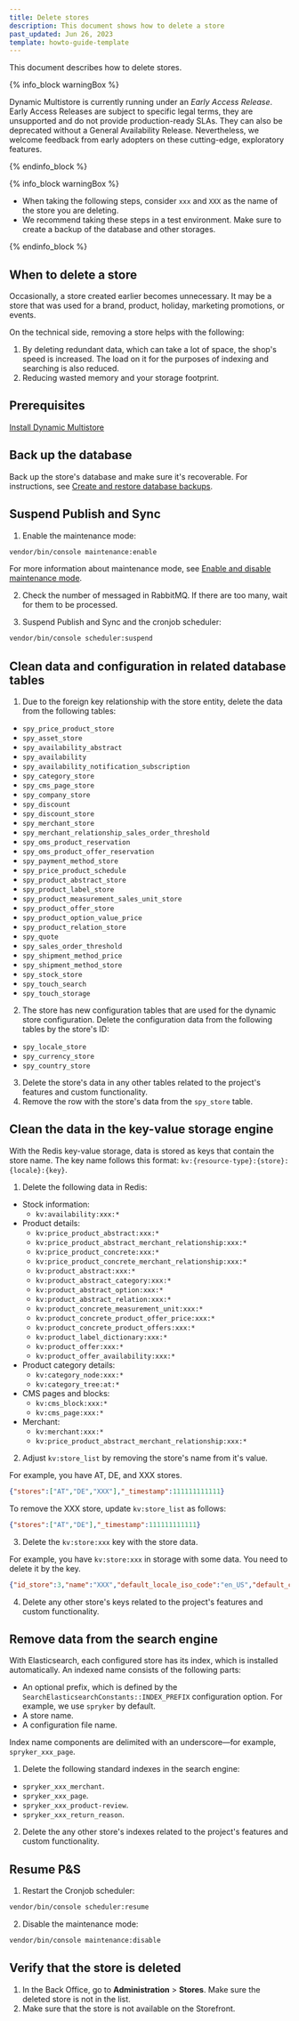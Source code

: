 ```yaml
---
title: Delete stores
description: This document shows how to delete a store
past_updated: Jun 26, 2023
template: howto-guide-template
---
```


This document describes how to delete stores.

{% info_block warningBox %}

Dynamic Multistore is currently running under an *Early Access Release*. Early Access Releases are subject to specific legal terms, they are unsupported and do not provide production-ready SLAs. They can also be deprecated without a General Availability Release. Nevertheless, we welcome feedback from early adopters on these cutting-edge, exploratory features.

{% endinfo_block %}

{% info_block warningBox %}

* When taking the following steps, consider `xxx` and `XXX` as the name of the store you are deleting.
* We recommend taking these steps in a test environment. Make sure to create a backup of the database and other storages.

{% endinfo_block %}

## When to delete a store

Occasionally, a store created earlier becomes unnecessary. It may be a store that was used for a brand, product, holiday, marketing promotions, or events.

On the technical side, removing a store helps with the following:
1. By deleting redundant data, which can take a lot of space, the shop's speed is increased. The load on it for the purposes of indexing and searching is also reduced.
2. Reducing wasted memory and your storage footprint.

## Prerequisites

[Install Dynamic Multistore](/docs/pbc/all/dynamic-multistore/{{page.version}}/base-shop/install-and-upgrade/install-features/install-dynamic-multistore.html)


## Back up the database

Back up the store's database and make sure it's recoverable. For instructions, see [Create and restore database backups](/docs/cloud/dev/spryker-cloud-commerce-os/create-and-restore-database-backups.html).

## Suspend Publish and Sync

1. Enable the maintenance mode:
```bash
vendor/bin/console maintenance:enable
```

For more information about maintenance mode, see [Enable and disable maintenance mode](/docs/cag/dev/manage-maintenance-mode/enable-and-disable-maintenance-mode.html).

2. Check the number of messaged in RabbitMQ. If there are too many, wait for them to be processed.

3. Suspend Publish and Sync and the cronjob scheduler:

```bash
vendor/bin/console scheduler:suspend
```


## Clean data and configuration in related database tables


1. Due to the foreign key relationship with the store entity, delete the data from the following tables:
- `spy_price_product_store`
- `spy_asset_store`
- `spy_availability_abstract`
- `spy_availability`
- `spy_availability_notification_subscription`
- `spy_category_store`
- `spy_cms_page_store`
- `spy_company_store`
- `spy_discount`
- `spy_discount_store`
- `spy_merchant_store`
- `spy_merchant_relationship_sales_order_threshold`
- `spy_oms_product_reservation`
- `spy_oms_product_offer_reservation`
- `spy_payment_method_store`
- `spy_price_product_schedule`
- `spy_product_abstract_store`
- `spy_product_label_store`
- `spy_product_measurement_sales_unit_store`
- `spy_product_offer_store`
- `spy_product_option_value_price`
- `spy_product_relation_store`
- `spy_quote`
- `spy_sales_order_threshold`
- `spy_shipment_method_price`
- `spy_shipment_method_store`
- `spy_stock_store`
- `spy_touch_search`
- `spy_touch_storage`

2. The store has new configuration tables that are used for the dynamic store configuration. Delete the configuration data from the following tables by the store's ID:
- `spy_locale_store`
- `spy_currency_store`
- `spy_country_store`

3. Delete the store's data in any other tables related to the project's features and custom functionality.
4. Remove the row with the store's data from the `spy_store` table.

## Clean the data in the key-value storage engine

With the Redis key-value storage, data is stored as keys that contain the store name. The key name follows this format: `kv:{resource-type}:{store}:{locale}:{key}`.

1. Delete the following data in Redis:

  - Stock information:
     - `kv:availability:xxx:*`
  - Product details:
      - `kv:price_product_abstract:xxx:*`
      - `kv:price_product_abstract_merchant_relationship:xxx:*`
      - `kv:price_product_concrete:xxx:*`
      - `kv:price_product_concrete_merchant_relationship:xxx:*`
      - `kv:product_abstract:xxx:*`
      - `kv:product_abstract_category:xxx:*`
      - `kv:product_abstract_option:xxx:*`
      - `kv:product_abstract_relation:xxx:*`
      - `kv:product_concrete_measurement_unit:xxx:*`
      - `kv:product_concrete_product_offer_price:xxx:*`
      - `kv:product_concrete_product_offers:xxx:*`
      - `kv:product_label_dictionary:xxx:*`
      - `kv:product_offer:xxx:*`
      - `kv:product_offer_availability:xxx:*`
  - Product category details:
      - `kv:category_node:xxx:*`
      - `kv:category_tree:at:*`
  - CMS pages and blocks:
      - `kv:cms_block:xxx:*`
      - `kv:cms_page:xxx:*`
  - Merchant:
      - `kv:merchant:xxx:*`
      - `kv:price_product_abstract_merchant_relationship:xxx:*`


2. Adjust `kv:store_list` by removing the store's name from it's value.

For example, you have AT, DE, and XXX stores.
```json
{"stores":["AT","DE","XXX"],"_timestamp":111111111111}
```
To remove the XXX store, update `kv:store_list` as follows:
```json
{"stores":["AT","DE"],"_timestamp":111111111111}
```

3. Delete the `kv:store:xxx` key with the store data.

For example, you have `kv:store:xxx` in storage with some data. You need to delete it by the key.
```json
{"id_store":3,"name":"XXX","default_locale_iso_code":"en_US","default_currency_iso_code":"EUR","available_currency_iso_codes":["EUR"],"available_locale_iso_codes":["de_DE","en_US"],"stores_with_shared_persistence":[],"countries":["DE"],"country_names":["Germany"],"_timestamp":11111111111}
```

4. Delete any other store's keys related to the project's features and custom functionality.


## Remove data from the search engine

With Elasticsearch, each configured store has its index, which is installed automatically. An indexed name consists of the following parts:
- An optional prefix, which is defined by the `SearchElasticsearchConstants::INDEX_PREFIX` configuration option. For example, we use `spryker` by default.
- A store name.
- A configuration file name.

Index name components are delimited with an underscore—for example, `spryker_xxx_page`.

1. Delete the following standard indexes in the search engine:

- `spryker_xxx_merchant`.
- `spryker_xxx_page`.
- `spryker_xxx_product-review`.
- `spryker_xxx_return_reason`.

2. Delete the any other store's indexes related to the project's features and custom functionality.


## Resume P&S

1. Restart the Cronjob scheduler:
```bash
vendor/bin/console scheduler:resume
```

2. Disable the maintenance mode:
```bash
vendor/bin/console maintenance:disable
```


## Verify that the store is deleted

1. In the Back Office, go to **Administration** > **Stores**.
    Make sure the deleted store is not in the list.
3. Make sure that the store is not available on the Storefront.
